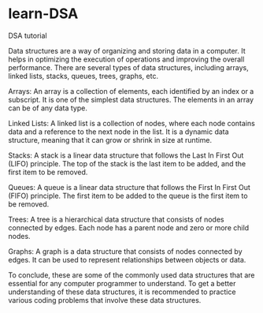 # learn-DSA

DSA tutorial

Data structures are a way of organizing and storing data in a computer. It helps in optimizing the execution of operations and improving the overall performance. There are several types of data structures, including arrays, linked lists, stacks, queues, trees, graphs, etc.

Arrays: An array is a collection of elements, each identified by an index or a subscript. It is one of the simplest data structures. The elements in an array can be of any data type.

Linked Lists: A linked list is a collection of nodes, where each node contains data and a reference to the next node in the list. It is a dynamic data structure, meaning that it can grow or shrink in size at runtime.

Stacks: A stack is a linear data structure that follows the Last In First Out (LIFO) principle. The top of the stack is the last item to be added, and the first item to be removed.

Queues: A queue is a linear data structure that follows the First In First Out (FIFO) principle. The first item to be added to the queue is the first item to be removed.

Trees: A tree is a hierarchical data structure that consists of nodes connected by edges. Each node has a parent node and zero or more child nodes.

Graphs: A graph is a data structure that consists of nodes connected by edges. It can be used to represent relationships between objects or data.

To conclude, these are some of the commonly used data structures that are essential for any computer programmer to understand. To get a better understanding of these data structures, it is recommended to practice various coding problems that involve these data structures.
